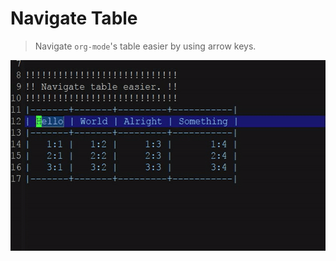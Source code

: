 # Navigate Table
> Navigate `org-mode`'s table easier by using arrow keys.

<p align="center">
  <img src="./nav-table.gif" width="600" height="305"/>
</p>


